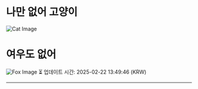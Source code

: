
# 나만 없어 고양이

![Cat Image](https://cdn2.thecatapi.com/images/cml.jpg)

# 여우도 없어
![Fox Image](https://randomfox.ca/images/14.jpg)
⏳ 업데이트 시간: 2025-02-22 13:49:46 (KRW)

---
